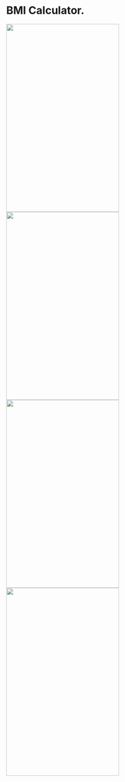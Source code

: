 # BMI Calculator.
<img src="https://github.com/MohammeddAhmed/BMI-Calculator-Flutter/assets/61630613/097e6081-2cba-4798-b6b6-0abb5c4a8416" width = "300" height = "500">
<img src="https://github.com/MohammeddAhmed/BMI-Calculator-Flutter/assets/61630613/d00ac40e-f802-42ac-a1c8-41f4c7e26b81" width = "300" height = "500">
<img src="https://github.com/MohammeddAhmed/BMI-Calculator-Flutter/assets/61630613/df9d4fdd-e0da-4df9-b530-73c3443dea55" width = "300" height = "500">
<img src="https://github.com/MohammeddAhmed/BMI-Calculator-Flutter/assets/61630613/fb3f71a5-0b30-44a2-b63e-0c465aa8b586" width = "300" height = "500">
